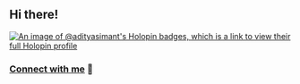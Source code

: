## Hi there!
[![An image of @adityasimant's Holopin badges, which is a link to view their full Holopin profile](https://holopin.me/adityasimant)](https://holopin.io/@adityasimant)

### [Connect with me](https://linktr.ee/adityasimant) 💬 
